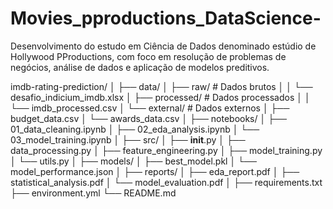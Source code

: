 # Movies_pproductions_DataScience-
Desenvolvimento do estudo em Ciência de Dados denominado estúdio de Hollywood PProductions, com foco em resolução de problemas de negócios, análise de dados e aplicação de modelos preditivos.



imdb-rating-prediction/
│
├── data/
│   ├── raw/                    # Dados brutos
│   │   └── desafio_indicium_imdb.xlsx
│   ├── processed/              # Dados processados
│   │   └── imdb_processed.csv
│   └── external/               # Dados externos
│       ├── budget_data.csv
│       └── awards_data.csv
│
├── notebooks/
│   ├── 01_data_cleaning.ipynb
│   ├── 02_eda_analysis.ipynb
│   └── 03_model_training.ipynb
│
├── src/
│   ├── __init__.py
│   ├── data_processing.py
│   ├── feature_engineering.py
│   ├── model_training.py
│   └── utils.py
│
├── models/
│   ├── best_model.pkl
│   └── model_performance.json
│
├── reports/
│   ├── eda_report.pdf
│   ├── statistical_analysis.pdf
│   └── model_evaluation.pdf
│
├── requirements.txt
├── environment.yml
└── README.md
